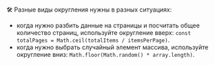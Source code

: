 🛠 Разные виды округления нужны в разных ситуациях:

- когда нужно разбить данные на страницы и посчитать общее количество страниц, используйте округление вверх: `const totalPages = Math.ceil(totalItems / itemsPerPage)`.
- когда нужно выбрать случайный элемент массива, используйте округление вниз: `Math.floor(Math.random() * array.length)`.
